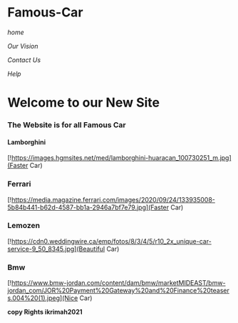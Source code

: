 # Famous-Car

*home*

*Our Vision*

*Contact Us*

*Help*


# Welcome to our New Site

### The Website is for all Famous Car 


#### **Lamborghini**
[!https://images.hgmsites.net/med/lamborghini-huaracan_100730251_m.jpg](Faster Car)

### **Ferrari**
[!https://media.magazine.ferrari.com/images/2020/09/24/133935008-5b84b441-b62d-4587-bb1a-2946a7bf7e79.jpg](Faster Car)

### **Lemozen**
[!https://cdn0.weddingwire.ca/emp/fotos/8/3/4/5/r10_2x_unique-car-service-9_50_8345.jpg](Beautiful Car)

### **Bmw**
[!https://www.bmw-jordan.com/content/dam/bmw/marketMIDEAST/bmw-jordan_com/JOR%20Payment%20Gateway%20and%20Finance%20teasers.004%20(1).jpeg](Nice Car)

****copy Rights ikrimah2021****
